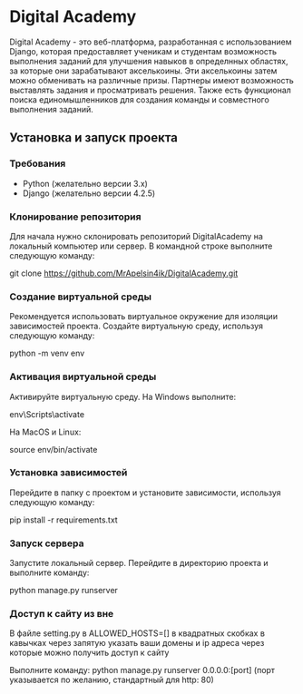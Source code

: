 # Digital Academy

Digital Academy - это веб-платформа, разработанная с использованием Django, которая предоставляет ученикам и студентам возможность выполнения заданий для улучшения навыков в определнных областях, за которые они зарабатывают акселькоины. Эти акселькоины затем можно обменивать на различные призы. Партнеры имеют возможность выставлять задания и просматривать решения. Также есть функционал поиска единомышленников для создания команды и совместного выполнения заданий.

## Установка и запуск проекта

### Требования

- Python (желательно версии 3.x)
- Django (желательно версии 4.2.5)

### Клонирование репозитория

Для начала нужно склонировать репозиторий DigitalAcademy на локальный компьютер или сервер. В командной строке выполните следующую команду:

git clone https://github.com/MrApelsin4ik/DigitalAcademy.git


### Создание виртуальной среды

Рекомендуется использовать виртуальное окружение для изоляции зависимостей проекта. Создайте виртуальную среду, используя следующую команду:

python -m venv env


### Активация виртуальной среды

Активируйте виртуальную среду. На Windows выполните:

env\Scripts\activate


На MacOS и Linux:

source env/bin/activate


### Установка зависимостей

Перейдите в папку с проектом и установите зависимости, используя следующую команду:

pip install -r requirements.txt


### Запуск сервера

Запустите локальный сервер. Перейдите в директорию проекта и выполните команду:

python manage.py runserver 

### Доступ к сайту из вне 
В файле setting.py в ALLOWED_HOSTS=[] в квадратных скобках в кавычках через запятую указать ваши домены и ip адреса через которые можно получить доступ к сайту

Выполните команду: python manage.py runserver 0.0.0.0:[port] (порт указывается по желанию, стандартный для http: 80)


